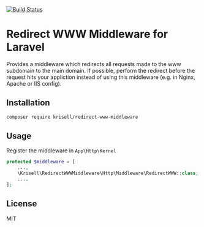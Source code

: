 [![Build Status](https://travis-ci.org/Krisell/redirect-www-middleware.svg?branch=master)](https://travis-ci.org/Krisell/redirect-www-middleware)
# Redirect WWW Middleware for Laravel
Provides a middleware which redirects all requests made to the www subdomain to the main domain. If possible, perform the redirect before the request hits your appliction instead of using this middleware (e.g. in Nginx, Apache or IIS config).

## Installation

```bash
composer require krisell/redirect-www-middleware
```

## Usage

Register the middleware in `App\Http\Kernel`

```php
protected $middleware = [
    ...,
    \Krisell\RedirectWWWMiddleware\Http\Middleware\RedirectWWW::class,
    ...,
];
```

## License
MIT
